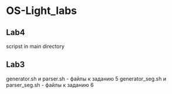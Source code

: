# OS-Light_labs

## Lab4
scripst in main directory

## Lab3
generator.sh и parser.sh - файлы к заданию 5
generator_seg.sh и parser_seg.sh - файлы к заданию 6
